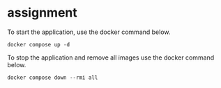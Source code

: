 # assignment
To start the application, use the docker command below.
```
docker compose up -d
```
To stop the application and remove all images use the docker command below.
```
docker compose down --rmi all
```